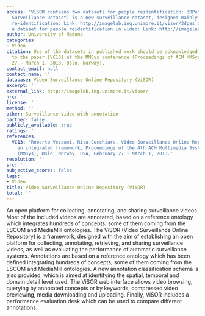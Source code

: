 ```yaml
---
access: 'ViSOR contains two datasets for people reidentification: 3DPeS (3D People
  Surveillance Dataset) is a new surveillance dataset, designed mainly for people
  re-identification: Link: http://imagelab.ing.unimore.it/visor/3dpes.asp SARC3D is
  a dataset for people reidentification in video: Link: http://imagelab.ing.unimore.it/visor/sarc3d.asp'
author: University of Modena
categories:
- Video
citation: Use of the datasets in published work should be acknowledged by a full citation
  to the paper [VC13] at the MMSys conference (Proceedings of ACM MMSys 13, February
  27 - March 1, 2013, Oslo, Norway).
contact_email: null
contact_name: ''
database: Video Surveillance Online Repository (ViSOR)
excerpt: ''
external_link: http://imagelab.ing.unimore.it/visor/
hrc: ''
license: ''
method: ''
other: Surveillance video with annotation
partner: false
publicly_available: true
ratings: ''
references:
  VC13: 'Roberto Vezzani, Rita Cucchiara, Video Surveillance Online Repository (ViSOR):
    an integrated framework, Proceedings of the 4th ACM Multimedia Systems Conferen
    (MMSys), Oslo, Norway, USA, February 27 - March 1, 2013.'
resolution: ''
src: ''
subjective_scores: false
tags:
- Video
title: Video Surveillance Online Repository (ViSOR)
total: ''
---
```


An open platform for collecting, annotating, and sharing surveillance videos. Most of the included videos are annotated, based on a reference ontology which integrates hundreds of concepts, some of them coming from the LSCOM and MediaMill ontologies. The ViSOR (Video Surveillance Online Repository) is a framework, designed with the aim of establishing an open platform for collecting, annotating, retrieving, and sharing surveillance videos, as well as evaluating the performance of automatic surveillance systems. Annotations are based on a reference ontology which has been defined integrating hundreds of concepts, some of them coming from the LSCOM and MediaMill ontologies. A new annotation classification schema is also provided, which is aimed at identifying the spatial, temporal and domain detail level used. The ViSOR web interface allows video browsing, querying by annotated concepts or by keywords, compressed video previewing, media downloading and uploading. Finally, ViSOR includes a performance evaluation desk which can be used to compare different annotations.